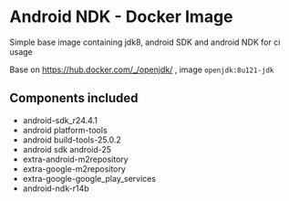 # Android NDK - Docker Image

Simple base image containing jdk8, android SDK and android NDK for ci usage

Base on https://hub.docker.com/_/openjdk/ , image `openjdk:8u121-jdk`

## Components included
* android-sdk_r24.4.1
* android platform-tools
* android build-tools-25.0.2
* android sdk android-25
* extra-android-m2repository
* extra-google-m2repository
* extra-google-google_play_services
* android-ndk-r14b